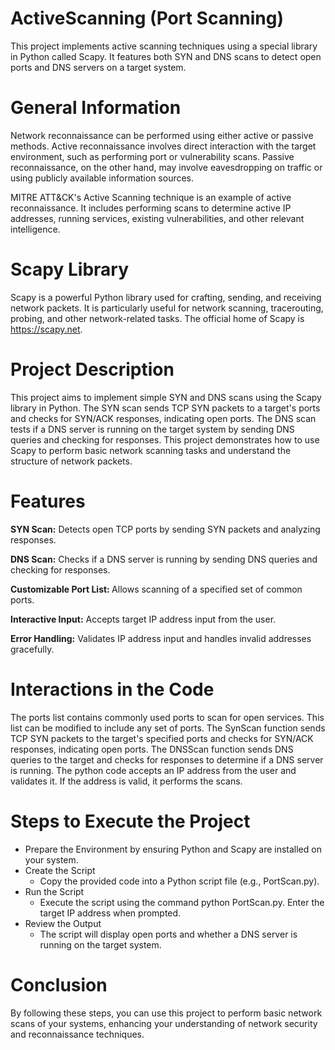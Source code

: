 # ActiveScanning (Port Scanning)
This project implements active scanning techniques using a special library in Python called Scapy. It features both SYN and DNS scans to detect open ports and DNS servers on a target system.

# General Information
Network reconnaissance can be performed using either active or passive methods. Active reconnaissance involves direct interaction with the target environment, such as performing port or vulnerability scans. Passive reconnaissance, on the other hand, may involve eavesdropping on traffic or using publicly available information sources.

MITRE ATT&CK's Active Scanning technique is an example of active reconnaissance. It includes performing scans to determine active IP addresses, running services, existing vulnerabilities, and other relevant intelligence.

# Scapy Library
Scapy is a powerful Python library used for crafting, sending, and receiving network packets. It is particularly useful for network scanning, tracerouting, probing, and other network-related tasks. The official home of Scapy is https://scapy.net.

# Project Description
This project aims to implement simple SYN and DNS scans using the Scapy library in Python. The SYN scan sends TCP SYN packets to a target's ports and checks for SYN/ACK responses, indicating open ports. The DNS scan tests if a DNS server is running on the target system by sending DNS queries and checking for responses. This project demonstrates how to use Scapy to perform basic network scanning tasks and understand the structure of network packets.

# Features
<b>SYN Scan:</b> Detects open TCP ports by sending SYN packets and analyzing responses.

<b>DNS Scan:</b> Checks if a DNS server is running by sending DNS queries and checking for responses.

<b>Customizable Port List: </b> Allows scanning of a specified set of common ports.

<b>Interactive Input:</b> Accepts target IP address input from the user.

<b>Error Handling:</b> Validates IP address input and handles invalid addresses gracefully.

# Interactions in the Code
The ports list contains commonly used ports to scan for open services. This list can be modified to include any set of ports. The SynScan function sends TCP SYN packets to the target's specified ports and checks for SYN/ACK responses, indicating open ports. The DNSScan function sends DNS queries to the target and checks for responses to determine if a DNS server is running. The python code accepts an IP address from the user and validates it. If the address is valid, it performs the scans.

# Steps to Execute the Project
- Prepare the Environment by ensuring Python and Scapy are installed on your system.
- Create the Script
  - Copy the provided code into a Python script file (e.g., PortScan.py).
- Run the Script
  - Execute the script using the command python PortScan.py. Enter the target IP address when prompted.
- Review the Output
  - The script will display open ports and whether a DNS server is running on the target system.

# Conclusion
By following these steps, you can use this project to perform basic network scans of your systems, enhancing your understanding of network security and reconnaissance techniques.
